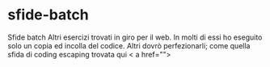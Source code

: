 # sfide-batch
Sfide batch
Altri esercizi trovati in giro per il web. In molti di essi ho eseguito solo un copia ed incolla del codice.
Altri dovrò perfezionarli; come quella sfida di coding escaping trovata qui < a href=""></a>
